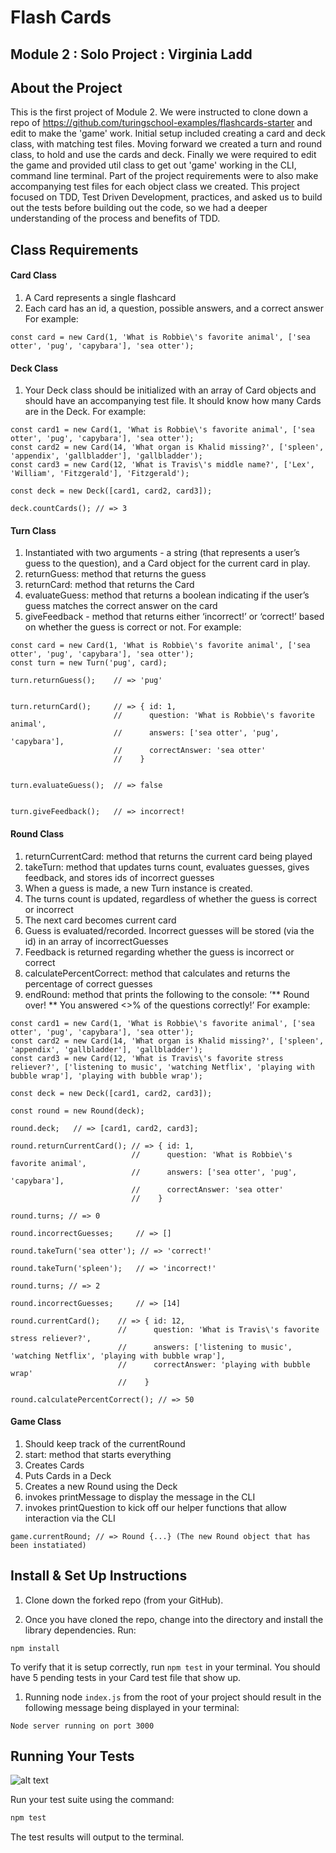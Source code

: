 # Flash Cards

## Module 2 : Solo Project : Virginia Ladd

## About the Project

This is the first project of Module 2. We were instructed to clone down a repo of https://github.com/turingschool-examples/flashcards-starter and edit to make the 'game' work. Initial setup included creating a card and deck class, with matching test files. Moving forward we created a turn and round class, to hold and use the cards and deck. Finally we were required to edit the game and provided util class to get out 'game' working in the CLI, command line terminal. Part of the project requirements were to also make accompanying test files for each object class we created. This project focused on TDD, Test Driven Development, practices, and asked us to build out the tests before building out the code, so we had a deeper understanding of the process and benefits of TDD. 

## Class Requirements
#### Card Class
1. A Card represents a single flashcard
2. Each card has an id, a question, possible answers, and a correct answer
For example:
```
const card = new Card(1, 'What is Robbie\'s favorite animal', ['sea otter', 'pug', 'capybara'], 'sea otter');
```
#### Deck Class
1. Your Deck class should be initialized with an array of Card objects and should have an accompanying test file. It should know how many Cards are in the Deck.
For example:
```
const card1 = new Card(1, 'What is Robbie\'s favorite animal', ['sea otter', 'pug', 'capybara'], 'sea otter');
const card2 = new Card(14, 'What organ is Khalid missing?', ['spleen', 'appendix', 'gallbladder'], 'gallbladder');
const card3 = new Card(12, 'What is Travis\'s middle name?', ['Lex', 'William', 'Fitzgerald'], 'Fitzgerald');

const deck = new Deck([card1, card2, card3]);

deck.countCards(); // => 3
```
#### Turn Class
1. Instantiated with two arguments - a string (that represents a user’s guess to the question), and a Card object for the current card in play.
1. returnGuess: method that returns the guess
1. returnCard: method that returns the Card
1. evaluateGuess: method that returns a boolean indicating if the user’s guess matches the correct answer on the card
1. giveFeedback - method that returns either ‘incorrect!’ or ‘correct!’ based on whether the guess is correct or not.
For example:
```
const card = new Card(1, 'What is Robbie\'s favorite animal', ['sea otter', 'pug', 'capybara'], 'sea otter');
const turn = new Turn('pug', card);

turn.returnGuess();    // => 'pug'


turn.returnCard();     // => { id: 1,
                       //      question: 'What is Robbie\'s favorite animal',
                       //      answers: ['sea otter', 'pug', 'capybara'],
                       //      correctAnswer: 'sea otter'
                       //    }


turn.evaluateGuess();  // => false


turn.giveFeedback();   // => incorrect!
```
#### Round Class
1. returnCurrentCard: method that returns the current card being played
1. takeTurn: method that updates turns count, evaluates guesses, gives feedback, and stores ids of incorrect guesses
1. When a guess is made, a new Turn instance is created.
1. The turns count is updated, regardless of whether the guess is correct or incorrect
1. The next card becomes current card
1. Guess is evaluated/recorded. Incorrect guesses will be stored (via the id) in an array of incorrectGuesses
1. Feedback is returned regarding whether the guess is incorrect or correct
1. calculatePercentCorrect: method that calculates and returns the percentage of correct guesses
1. endRound: method that prints the following to the console: ‘** Round over! ** You answered <>% of the questions correctly!’
For example:
```
const card1 = new Card(1, 'What is Robbie\'s favorite animal', ['sea otter', 'pug', 'capybara'], 'sea otter');
const card2 = new Card(14, 'What organ is Khalid missing?', ['spleen', 'appendix', 'gallbladder'], 'gallbladder');
const card3 = new Card(12, 'What is Travis\'s favorite stress reliever?', ['listening to music', 'watching Netflix', 'playing with bubble wrap'], 'playing with bubble wrap');

const deck = new Deck([card1, card2, card3]);

const round = new Round(deck);

round.deck;   // => [card1, card2, card3];

round.returnCurrentCard(); // => { id: 1,
                           //      question: 'What is Robbie\'s favorite animal',
                           //      answers: ['sea otter', 'pug', 'capybara'],
                           //      correctAnswer: 'sea otter'
                           //    }

round.turns; // => 0

round.incorrectGuesses;     // => []

round.takeTurn('sea otter'); // => 'correct!'

round.takeTurn('spleen');   // => 'incorrect!'

round.turns; // => 2

round.incorrectGuesses;     // => [14]

round.currentCard();    // => { id: 12,
                        //      question: 'What is Travis\'s favorite stress reliever?',
                        //      answers: ['listening to music', 'watching Netflix', 'playing with bubble wrap'],
                        //      correctAnswer: 'playing with bubble wrap'
                        //    }

round.calculatePercentCorrect(); // => 50
```
#### Game Class
1. Should keep track of the currentRound
1. start: method that starts everything
1. Creates Cards
1. Puts Cards in a Deck
1. Creates a new Round using the Deck
1. invokes printMessage to display the message in the CLI
1. invokes printQuestion to kick off our helper functions that allow interaction via the CLI
```
game.currentRound; // => Round {...} (The new Round object that has been instatiated)
```

## Install & Set Up Instructions
1. Clone down the forked repo (from your GitHub).

1. Once you have cloned the repo, change into the directory and install the library dependencies. Run:
```
npm install
```
To verify that it is setup correctly, run `npm test` in your terminal. You should have 5 pending tests in your Card test file that show up.

1. Running node `index.js` from the root of your project should result in the following message being displayed in your terminal:
```
Node server running on port 3000
```

## Running Your Tests


![alt text](https://i.ibb.co/YLhp59t/GIF.gif "GIF Image")

Run your test suite using the command:

```bash
npm test
```

The test results will output to the terminal.


